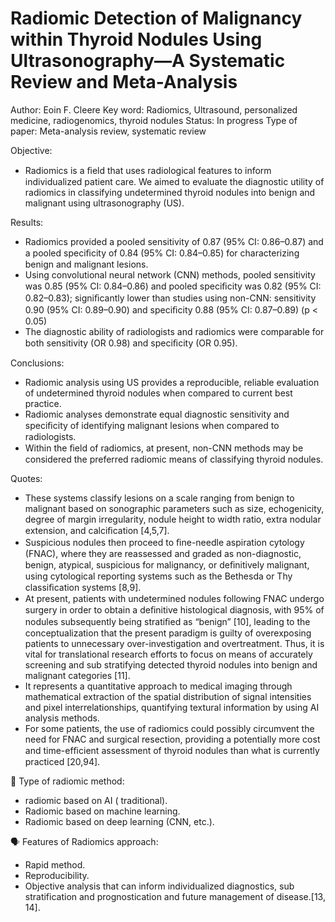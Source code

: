 # Radiomic Detection of Malignancy within Thyroid Nodules Using Ultrasonography—A Systematic Review and Meta-Analysis

Author: Eoin F. Cleere
Key word: Radiomics, Ultrasound, personalized medicine, radiogenomics, thyroid nodules
Status: In progress
Type of paper: Meta-analysis review, systematic review

Objective:

- Radiomics is a ﬁeld that uses radiological features to inform individualized patient care. We aimed to evaluate the diagnostic utility of radiomics in classifying undetermined thyroid nodules into benign and malignant using ultrasonography (US).

Results:

- Radiomics provided a pooled sensitivity of 0.87 (95% CI: 0.86–0.87) and a pooled speciﬁcity of 0.84 (95% CI: 0.84–0.85) for characterizing benign and malignant lesions.
- Using convolutional neural network (CNN) methods, pooled sensitivity was 0.85 (95% CI: 0.84–0.86) and pooled speciﬁcity was 0.82 (95% CI: 0.82–0.83); signiﬁcantly lower than studies using non-CNN: sensitivity 0.90 (95% CI: 0.89–0.90) and speciﬁcity 0.88 (95% CI: 0.87–0.89) (p < 0.05)
- The diagnostic ability of radiologists and radiomics were comparable for both sensitivity (OR 0.98) and speciﬁcity (OR 0.95).

Conclusions:

- Radiomic analysis using US provides a reproducible, reliable evaluation of undetermined thyroid nodules when compared to current best practice.
- Radiomic analyses demonstrate equal diagnostic sensitivity and speciﬁcity of identifying malignant lesions when compared to radiologists.
- Within the ﬁeld of radiomics, at present, non-CNN methods may be considered the preferred radiomic means of classifying thyroid nodules.

Quotes:

- These systems classify lesions on a scale ranging from benign to malignant based on sonographic parameters such as size, echogenicity, degree of margin irregularity, nodule height to width ratio, extra nodular extension, and calciﬁcation [4,5,7].
- Suspicious nodules then proceed to ﬁne-needle aspiration cytology (FNAC), where they are reassessed and graded as non-diagnostic, benign, atypical, suspicious for malignancy, or deﬁnitively malignant, using cytological reporting systems such as the Bethesda or Thy classiﬁcation systems [8,9].
- At present, patients with undetermined nodules following FNAC undergo surgery in order to obtain a deﬁnitive histological diagnosis, with 95% of nodules subsequently being stratiﬁed as “benign” [10], leading to the conceptualization that the present paradigm is guilty of overexposing patients to unnecessary over-investigation and overtreatment. Thus, it is vital for translational research efforts to focus on means of accurately screening and sub stratifying detected thyroid nodules into benign and malignant categories [11].
- It represents a quantitative approach to medical imaging through mathematical extraction of the spatial distribution of signal intensities and pixel interrelationships, quantifying textural information by using AI analysis methods.
- For some patients, the use of radiomics could possibly circumvent the need for FNAC and surgical resection, providing a potentially more cost and time-efﬁcient assessment of thyroid nodules than what is currently practiced [20,94].

<aside>
💫 Type of radiomic method:

- radiomic based on AI ( traditional).
- Radiomic based on machine learning.
- Radiomic based on deep learning (CNN, etc.).
</aside>

<aside>
🗣 Features of Radiomics approach:

- Rapid method.
- Reproducibility.
- Objective analysis that can inform individualized diagnostics, sub stratification and prognostication and future management of disease.[13, 14].

</aside>